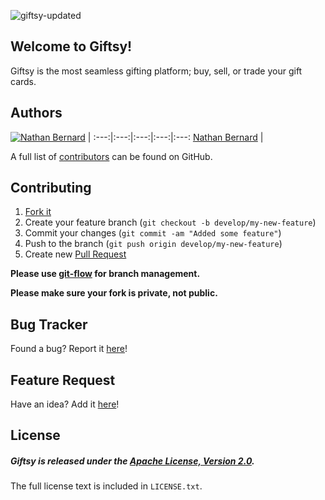 ![giftsy-updated](https://cloud.githubusercontent.com/assets/5732914/5611214/31fea59e-9489-11e4-803c-fcc783d75306.png)
## Welcome to Giftsy!

Giftsy is the most seamless gifting platform; buy, sell, or trade your gift cards.

## Authors

[![Nathan Bernard](https://s.gravatar.com/avatar/764276fb0de2fba228d1a906efdcae45?s=117)](https://github.com/nb333) | 
:---:|:---:|:---:|:---:|:---:
[Nathan Bernard](https://github.com/nb333) | 

A full list of [contributors](https://github.com/nb333/giftsy/graphs/contributors) can be found on GitHub.

## Contributing

1. [Fork it](https://help.github.com/articles/fork-a-repo)
2. Create your feature branch (`git checkout -b develop/my-new-feature`)
3. Commit your changes (`git commit -am "Added some feature"`)
4. Push to the branch (`git push origin develop/my-new-feature`)
5. Create new [Pull Request](https://help.github.com/articles/using-pull-requests)

**Please use [git-flow](https://github.com/nvie/gitflow) for branch management.**

**Please make sure your fork is private, not public.**

## Bug Tracker

Found a bug? Report it [here](https://github.com/nb333/giftsy/issues/)!

## Feature Request

Have an idea? Add it [here](https://github.com/nb333/giftsy/issues/)!

## License

##### Giftsy is released under the [Apache License, Version 2.0](http://www.apache.org/licenses/LICENSE-2.0).
The full license text is included in `LICENSE.txt`.
